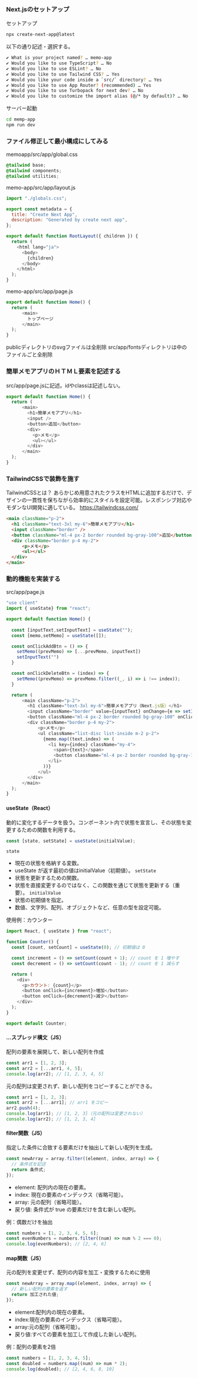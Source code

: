 ### Next.jsのセットアップ

セットアップ
```sh
npx create-next-app@latest
```

以下の通り記述・選択する。
```sh
✔ What is your project named? … memo-app
✔ Would you like to use TypeScript? … No
✔ Would you like to use ESLint? … No
✔ Would you like to use Tailwind CSS? … Yes
✔ Would you like your code inside a `src/` directory? … Yes
✔ Would you like to use App Router? (recommended) … Yes
✔ Would you like to use Turbopack for next dev? … No
✔ Would you like to customize the import alias (@/* by default)? … No
```

サーバー起動
```sh
cd memp-app
npm run dev
```

 
### ファイル修正して最小構成にしてみる

memoapp/src/app/global.css
```css
@tailwind base;
@tailwind components;
@tailwind utilities;
```

memo-app/src/app/layout.js
```js
import "./globals.css";

export const metadata = {
  title: "Create Next App",
  description: "Generated by create next app",
};

export default function RootLayout({ children }) {
  return (
    <html lang="ja">
      <body>
        {children}
      </body>
    </html>
  );
}
```

memo-app/src/app/page.js
```js
export default function Home() {
  return (
      <main>
        トップページ
      </main>
  );
}
```

publicディレクトリのsvgファイルは全削除
src/app/fontsディレクトリは中のファイルごと全削除

 
### 簡単メモアプリのＨＴＭＬ要素を記述する

src/app/page.jsに記述。idやclassは記述しない。
```js
export default function Home() {
  return (
      <main>
        <h1>簡単メモアプリ</h1>
        <input />
        <button>追加</button>
        <div>
          <p>メモ</p>
          <ul></ul>
        </div>
      </main>
  );
}
```

 
### TailwindCSSで装飾を施す
TailwindCSSとは？
あらかじめ用意されたクラスをHTMLに追加するだけで、デザインの一貫性を保ちながら効率的にスタイルを設定可能。レスポンシブ対応やモダンなUI開発に適している。
https://tailwindcss.com/
```html
<main className="p-2">
  <h1 className="text-3xl my-6">簡単メモアプリ</h1>
  <input className="border" />
  <button className="ml-4 px-2 border rounded bg-gray-100">追加</button>
  <div className="border p-4 my-2">
      <p>メモ</p>
      <ul></ul>
  </div>
</main>
```

 
### 動的機能を実装する
src/app/page.js
```js
"use client"
import { useState} from "react";

export default function Home() {
  
  const [inputText,setInputText] = useState("");
  const [memo,setMemo] = useState([]);

  const onClickAddBtn = () => {
    setMemo((prevMemo) => [...prevMemo, inputText])
    setInputText("")
  }

  const onClickDeleteBtn = (index) => {
    setMemo((prevMemo) => prevMemo.filter((_, i) => i !== index));
  }

  return (
      <main className="p-2">
        <h1 className="text-3xl my-6">簡単メモアプリ（Next.js版）</h1>
        <input className="border" value={inputText} onChange={e => setInputText(e.target.value)}/>
        <button className="ml-4 px-2 border rounded bg-gray-100" onClick={onClickAddBtn}>追加</button>
        <div className="border p-4 my-2">
            <p>メモ</p>
            <ul className="list-disc list-inside m-2 p-2">
              {memo.map((text,index) => (
                <li key={index} className="my-4">
                  <span>{text}</span>
                  <button className="ml-4 px-2 border rounded bg-gray-100" onClick={() => onClickDeleteBtn(index)}>削除</button>
                </li>
              ))}
            </ul>
        </div>
      </main>
  );
}
```
 
#### useState（React）
動的に変化するデータを扱う。コンポーネント内で状態を宣言し、その状態を変更するための関数を利用する。
```js
const [state, setState] = useState(initialValue);
```
`state`
- 現在の状態を格納する変数。
- useState が返す最初の値はinitialValue（初期値）。
`setState`
- 状態を更新するための関数。
- 状態を直接変更するのではなく、この関数を通じて状態を更新する（重要）。
`initialValue`
- 状態の初期値を指定。
- 数値、文字列、配列、オブジェクトなど、任意の型を設定可能。

使用例：カウンター
```js
import React, { useState } from "react";

function Counter() {
  const [count, setCount] = useState(0); // 初期値は 0

  const increment = () => setCount(count + 1); // count を 1 増やす
  const decrement = () => setCount(count - 1); // count を 1 減らす

  return (
    <div>
      <p>カウント: {count}</p>
      <button onClick={increment}>増加</button>
      <button onClick={decrement}>減少</button>
    </div>
  );
}

export default Counter;
```

#### ...スプレッド構文（JS）
配列の要素を展開して、新しい配列を作成
```js
const arr1 = [1, 2, 3];
const arr2 = [...arr1, 4, 5];
console.log(arr2); // [1, 2, 3, 4, 5]
```
元の配列は変更されず、新しい配列をコピーすることができる。
```js
const arr1 = [1, 2, 3];
const arr2 = [...arr1]; // arr1 をコピー
arr2.push(4);
console.log(arr1); // [1, 2, 3]（元の配列は変更されない）
console.log(arr2); // [1, 2, 3, 4]
```

#### filter関数（JS）
指定した条件に合致する要素だけを抽出して新しい配列を生成。
```js
const newArray = array.filter((element, index, array) => {
  // 条件式を記述
  return 条件式;
});
```
- element: 配列内の現在の要素。
- index: 現在の要素のインデックス（省略可能）。
- array: 元の配列（省略可能）。
- 戻り値: 条件式が true の要素だけを含む新しい配列。


例：偶数だけを抽出
```js
const numbers = [1, 2, 3, 4, 5, 6];
const evenNumbers = numbers.filter((num) => num % 2 === 0);
console.log(evenNumbers); // [2, 4, 6]
```

#### map関数（JS）
元の配列を変更せず、配列の内容を加工・変換するために使用
```js
const newArray = array.map((element, index, array) => {
  // 新しい配列の要素を返す
  return 加工された値;
});
```
- element:配列内の現在の要素。
- index:現在の要素のインデックス（省略可能）。
- array:元の配列（省略可能）。
- 戻り値:すべての要素を加工して作成した新しい配列。

例：配列の要素を2倍
```js
const numbers = [1, 2, 3, 4, 5];
const doubled = numbers.map((num) => num * 2);
console.log(doubled); // [2, 4, 6, 8, 10]
```
